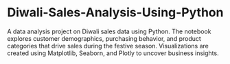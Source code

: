 # Diwali-Sales-Analysis-Using-Python
A data analysis project on Diwali sales data using Python. The notebook explores customer demographics, purchasing behavior, and product categories that drive sales during the festive season. Visualizations are created using Matplotlib, Seaborn, and Plotly to uncover business insights.
